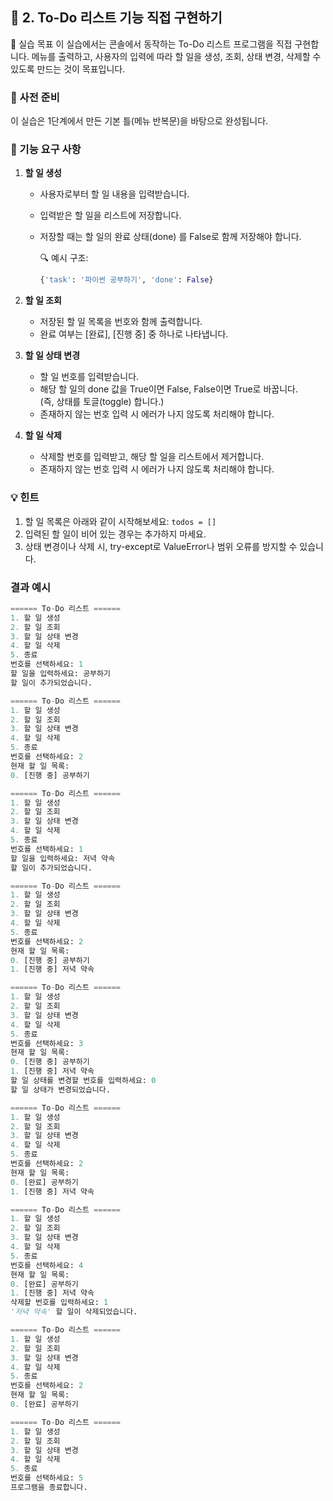 ## 📘 2. To-Do 리스트 기능 직접 구현하기

🎯 실습 목표
이 실습에서는 콘솔에서 동작하는 To-Do 리스트 프로그램을 직접 구현합니다.
메뉴를 출력하고, 사용자의 입력에 따라 할 일을 생성, 조회, 상태 변경, 삭제할 수 있도록 만드는 것이 목표입니다.

### 📂 사전 준비

이 실습은 1단계에서 만든 기본 틀(메뉴 반복문)을 바탕으로 완성됩니다.

### 🧩 기능 요구 사항

1. **할 일 생성**

   - 사용자로부터 할 일 내용을 입력받습니다.
   - 입력받은 할 일을 리스트에 저장합니다.
   - 저장할 때는 할 일의 완료 상태(done) 를 False로 함께 저장해야 합니다.

     🔍 예시 구조:

     ```python
     {'task': '파이썬 공부하기', 'done': False}
     ```

2. **할 일 조회**

   - 저장된 할 일 목록을 번호와 함께 출력합니다.
   - 완료 여부는 [완료], [진행 중] 중 하나로 나타냅니다.

3. **할 일 상태 변경**

   - 할 일 번호를 입력받습니다.
   - 해당 할 일의 done 값을 True이면 False, False이면 True로 바꿉니다.  
     (즉, 상태를 토글(toggle) 합니다.)
   - 존재하지 않는 번호 입력 시 에러가 나지 않도록 처리해야 합니다.

4. **할 일 삭제**

   - 삭제할 번호를 입력받고, 해당 할 일을 리스트에서 제거합니다.
   - 존재하지 않는 번호 입력 시 에러가 나지 않도록 처리해야 합니다.

### 💡 힌트

1. 할 일 목록은 아래와 같이 시작해보세요: `todos = []`
2. 입력된 할 일이 비어 있는 경우는 추가하지 마세요.
3. 상태 변경이나 삭제 시, try-except로 ValueError나 범위 오류를 방지할 수 있습니다.

### 결과 예시

```python
====== To-Do 리스트 ======
1. 할 일 생성
2. 할 일 조회
3. 할 일 상태 변경
4. 할 일 삭제
5. 종료
번호를 선택하세요: 1
할 일을 입력하세요: 공부하기
할 일이 추가되었습니다.

====== To-Do 리스트 ======
1. 할 일 생성
2. 할 일 조회
3. 할 일 상태 변경
4. 할 일 삭제
5. 종료
번호를 선택하세요: 2
현재 할 일 목록:
0. [진행 중] 공부하기

====== To-Do 리스트 ======
1. 할 일 생성
2. 할 일 조회
3. 할 일 상태 변경
4. 할 일 삭제
5. 종료
번호를 선택하세요: 1
할 일을 입력하세요: 저녁 약속
할 일이 추가되었습니다.

====== To-Do 리스트 ======
1. 할 일 생성
2. 할 일 조회
3. 할 일 상태 변경
4. 할 일 삭제
5. 종료
번호를 선택하세요: 2
현재 할 일 목록:
0. [진행 중] 공부하기
1. [진행 중] 저녁 약속

====== To-Do 리스트 ======
1. 할 일 생성
2. 할 일 조회
3. 할 일 상태 변경
4. 할 일 삭제
5. 종료
번호를 선택하세요: 3
현재 할 일 목록:
0. [진행 중] 공부하기
1. [진행 중] 저녁 약속
할 일 상태를 변경할 번호를 입력하세요: 0
할 일 상태가 변경되었습니다.

====== To-Do 리스트 ======
1. 할 일 생성
2. 할 일 조회
3. 할 일 상태 변경
4. 할 일 삭제
5. 종료
번호를 선택하세요: 2
현재 할 일 목록:
0. [완료] 공부하기
1. [진행 중] 저녁 약속

====== To-Do 리스트 ======
1. 할 일 생성
2. 할 일 조회
3. 할 일 상태 변경
4. 할 일 삭제
5. 종료
번호를 선택하세요: 4
현재 할 일 목록:
0. [완료] 공부하기
1. [진행 중] 저녁 약속
삭제할 번호를 입력하세요: 1
'저녁 약속' 할 일이 삭제되었습니다.

====== To-Do 리스트 ======
1. 할 일 생성
2. 할 일 조회
3. 할 일 상태 변경
4. 할 일 삭제
5. 종료
번호를 선택하세요: 2
현재 할 일 목록:
0. [완료] 공부하기

====== To-Do 리스트 ======
1. 할 일 생성
2. 할 일 조회
3. 할 일 상태 변경
4. 할 일 삭제
5. 종료
번호를 선택하세요: 5
프로그램을 종료합니다.
```
